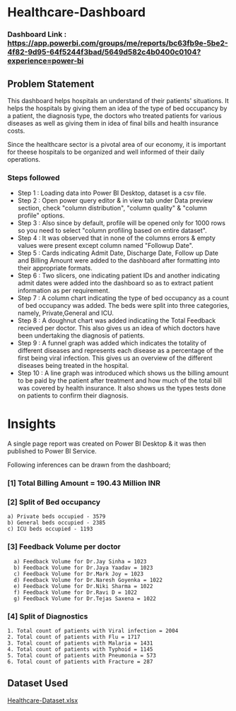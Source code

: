 # Healthcare-Dashboard

### Dashboard Link : https://app.powerbi.com/groups/me/reports/bc63fb9e-5be2-4f82-9d95-64f5244f3bad/5649d582c4b0400c0104?experience=power-bi

## Problem Statement

This dashboard helps hospitals an understand of their patients' situations. It helps the hospitals by giving them an idea of the type of bed occupancy by a patient, the diagnosis type, the doctors who treated patients for various diseases as well as giving them in idea of final bills and health insurance costs.

Since the healthcare sector is a pivotal area of our economy, it is important for theese hospitals to be organized and well informed of their daily operations.


### Steps followed 

- Step 1 : Loading data into Power BI Desktop, dataset is a csv file.
- Step 2 : Open power query editor & in view tab under Data preview section, check "column distribution", "column quality" & "column profile" options.
- Step 3 : Also since by default, profile will be opened only for 1000 rows so you need to select "column profiling based on entire dataset".
- Step 4 : It was observed that in none of the columns errors & empty values were present except column named "Followup Date".
- Step 5 : Cards indicating Admit Date, Discharge Date, Follow up Date and Billing Amount were added to the dashboard after formatting into their appropriate formats.
- Step 6 : Two slicers, one indicating patient IDs and another indicating admit dates were added into the dashboard so as to extract patient information as per requirement.
- Step 7 : A column chart indicating the type of bed occupancy as a count of bed occupancy was added. The beds were split into three categories, namely, Private,General and ICU.
- Step 8 : A doughnut chart was added indicatiing the Total Feedback recieved per doctor. This also gives us an idea of which doctors have been undertaking the diagnosis of patients.
- Step 9 : A funnel graph was added which indicates the totality of different diseases and represents each disease as a percentage of the first being viral infection. This gives us an overview of the different diseases being treated in the hospital.
- Step 10 : A line graph was introduced which shows us the billing amount to be paid by the patient after treatment and how much of the total bill was covered by health insurance. It also shows us the types tests done on patients to confirm their diagnosis.

# Insights

A single page report was created on Power BI Desktop & it was then published to Power BI Service.

Following inferences can be drawn from the dashboard;

### [1] Total Billing Amount = 190.43 Million INR

   
           
### [2] Split of Bed occupancy

    a) Private beds occupied - 3579
    b) General beds occupied - 2385
    c) ICU beds occupied - 1193
    
  

  
  ### [3] Feedback Volume per doctor
  
      a) Feedback Volume for Dr.Jay Sinha = 1023
      b) Feedback Volume for Dr.Jaya Yaadav = 1023
      c) Feedback Volume for Dr.Mark Joy = 1023
      d) Feedback Volume for Dr.Naresh Goyenka = 1022
      e) Feedback Volume for Dr.Niki Sharma = 1022
      f) Feedback Volume for Dr.Ravi D = 1022
      g) Feedback Volume for Dr.Tejas Saxena = 1022








 ### [4] Split of Diagnostics
    1. Total count of patients with Viral infection = 2004
    2. Total count of patients with Flu = 1717
    3. Total count of patients with Malaria = 1431
    4. Total count of patients with Typhoid = 1145
    5. Total count of patients with Pneumonia = 573
    6. Total count of patients with Fracture = 287 

## Dataset Used
[Healthcare-Dataset.xlsx](https://github.com/user-attachments/files/18137854/Healthcare-Dataset.xlsx)
